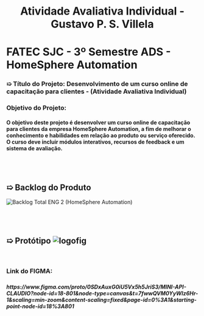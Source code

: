 <h1 align="center">Atividade Avaliativa Individual - Gustavo P. S. Villela</h1>
<h1> FATEC SJC - 3º Semestre ADS - HomeSphere Automation</h1>
<h3>➯ Título do Projeto: Desenvolvimento de um curso online de capacitação para clientes - (Atividade Avaliativa Individual) </h3>
<h3> Objetivo do Projeto:</h3> 
<h4> O objetivo deste projeto é desenvolver um curso online de capacitação para clientes da empresa HomeSphere Automation, a fim de melhorar o conhecimento e habilidades em relação ao produto ou serviço oferecido. O curso deve incluir módulos interativos, recursos de feedback e um sistema de avaliação.</h4>  
  
<br>
<br> 
  
 <h2> ➯ Backlog do Produto </h2> 

![Backlog Total ENG 2 (HomeSphere Automation)](https://github.com/user-attachments/assets/c87869ad-38b8-46cc-b1ed-c939d10311f0)
<br>
<br>
<br>
<br>

## ➯ Protótipo ![logofig](https://github.com/user-attachments/assets/15d88aae-0916-4888-8474-9c2af260aacc)
<br>
<h3>Link do FIGMA: <h3> 
<h5>https://www.figma.com/proto/0SDxAuxG0iU5Vx5h5JriS3/MINI-API-CLAUDIO?node-id=18-801&node-type=canvas&t=7fwwQVM0YyWIz6Hr-1&scaling=min-zoom&content-scaling=fixed&page-id=0%3A1&starting-point-node-id=18%3A801<h5>

